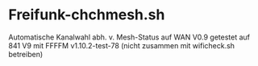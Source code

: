 # Freifunk-chchmesh.sh
Automatische Kanalwahl abh. v. Mesh-Status auf WAN
V0.9 getestet auf 841 V9 mit FFFFM v1.10.2-test-78
(nicht zusammen mit wificheck.sh betreiben)
